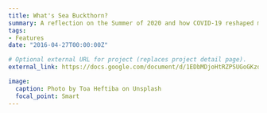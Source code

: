 ```yaml
---
title: What's Sea Buckthorn?
summary: A reflection on the Summer of 2020 and how COVID-19 reshaped my retail job. 
tags:
- Features
date: "2016-04-27T00:00:00Z"

# Optional external URL for project (replaces project detail page).
external_link: https://docs.google.com/document/d/1EDbMDjoHtRZPSUGoGKzdYFkyp3-Mn2NDlWiuB5PvA_0/edit

image:
  caption: Photo by Toa Heftiba on Unsplash
  focal_point: Smart
---
```

